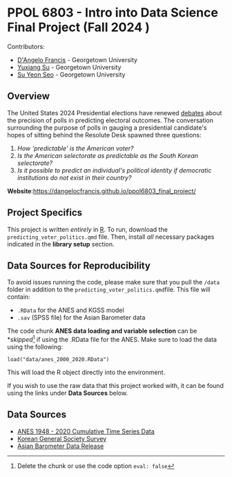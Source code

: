 # PPOL 6803 - Intro into Data Science Final Project (Fall 2024 )

Contributors: 
- [D'Angelo Francis](https://github.com/DangeloCFrancis) - Georgetown University
- [Yuxiang Su](https://github.com/topnathan) - Georgetown University
- [Su Yeon Seo](https://github.com/ssy0709) - Georgetown University

## Overview

The United States 2024 Presidential elections have renewed [debates](https://www.nbcnews.com/politics/2024-election/state-poll-results-show-ties-are-tied-voters-pollsters-rcna177703) about the 
precision of polls in predicting electoral outcomes. The conversation surrounding
the purpose of polls in gauging a presidential candidate's hopes of sitting behind
the Resolute Desk spawned three questions: 

1. *How 'predictable' is the American voter?* 
2. *Is the American selectorate as predictable as the South Korean selectorate?* 
3. *Is it possible to predict an individual's political identity if democratic institutions do not exist in their country?*  

**Website**:<https://dangelocfrancis.github.io/ppol6803_final_project/>

## Project Specifics 

This project is written *entirely* in [R](https://www.r-project.org/). 
To run, download the `predicting_voter_politics.qmd` file. Then,
install *all* necessary packages indicated in the **library setup** section.

## Data Sources for Reproducibility

To avoid issues running the code, please make sure that you pull the `/data` 
folder in addition to the `predicting_voter_politics.qmd`file. This file will contain:

- `.RData` for the ANES and KGSS model
- `.sav` (SPSS file) for the Asian Barometer data

The code chunk **ANES data loading and variable selection** can be **skipped*[^1]
if using the .RData file for the ANES. Make sure to load the data using the following:

`load("data/anes_2000_2020.RData")`

This will load the R object directly into the environment.

If you wish to use the raw data that this project worked with, it can be found 
using the links under **Data Sources** below.

## Data Sources

- [ANES 1948 - 2020 Cumulative Time Series Data](https://electionstudies.org/data-center/anes-time-series-cumulative-data-file/)
- [Korean General Society Survey](https://www.icpsr.umich.edu/web/ICPSR/studies/38577/datadocumentation#)
- [Asian Barometer Data Release](https://www.asianbarometer.org/datar?page=d10)

[^1]: Delete the chunk or use the code option `eval: false`



